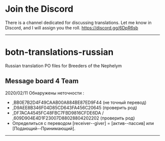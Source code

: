 # Join the Discord
There is a channel dedicated for discussing translations. Let me know in Discord, and I will assign you the roll.
https://discord.gg/6DpR6sb

--------------------------------
# botn-translations-russian
Russian translation PO files for Breeders of the Nephelym

Message board 4 Team
---
2020/02/11
Обнаружены неточности :
- ,BB0E7B2D4F49CAAB00A884BE87ED9F44 (не точный перевод)
- ,D9AEE8B346F04D85CD643FA456C20645 (проверить род)
- ,DF7ACA4545FC48FBC7FBD9816CFDE6DA / ,609D904E4D1F23007D88028804202202 (проверить род)
- Определиться с переводом [receiver--giver] = [актив--пассив] или [Подающий--Принимающий].

---
